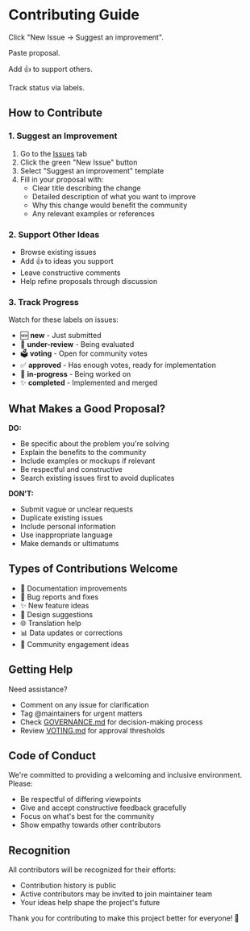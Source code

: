 # Contributing Guide

Click "New Issue → Suggest an improvement".

Paste proposal.

Add 👍 to support others.

Track status via labels.

## How to Contribute

### 1. Suggest an Improvement

1. Go to the [Issues](../../issues) tab
2. Click the green "New Issue" button
3. Select "Suggest an improvement" template
4. Fill in your proposal with:
   - Clear title describing the change
   - Detailed description of what you want to improve
   - Why this change would benefit the community
   - Any relevant examples or references

### 2. Support Other Ideas

- Browse existing issues
- Add 👍 to ideas you support
- Leave constructive comments
- Help refine proposals through discussion

### 3. Track Progress

Watch for these labels on issues:
- 🆕 **new** - Just submitted
- 👀 **under-review** - Being evaluated
- 🗳️ **voting** - Open for community votes
- ✅ **approved** - Has enough votes, ready for implementation
- 🚧 **in-progress** - Being worked on
- ✨ **completed** - Implemented and merged

## What Makes a Good Proposal?

**DO:**
- Be specific about the problem you're solving
- Explain the benefits to the community
- Include examples or mockups if relevant
- Be respectful and constructive
- Search existing issues first to avoid duplicates

**DON'T:**
- Submit vague or unclear requests
- Duplicate existing issues
- Include personal information
- Use inappropriate language
- Make demands or ultimatums

## Types of Contributions Welcome

- 📝 Documentation improvements
- 🐛 Bug reports and fixes
- ✨ New feature ideas
- 🎨 Design suggestions
- 🌐 Translation help
- 📊 Data updates or corrections
- 🤝 Community engagement ideas

## Getting Help

Need assistance?
- Comment on any issue for clarification
- Tag @maintainers for urgent matters
- Check [GOVERNANCE.md](GOVERNANCE.md) for decision-making process
- Review [VOTING.md](VOTING.md) for approval thresholds

## Code of Conduct

We're committed to providing a welcoming and inclusive environment. Please:
- Be respectful of differing viewpoints
- Give and accept constructive feedback gracefully
- Focus on what's best for the community
- Show empathy towards other contributors

## Recognition

All contributors will be recognized for their efforts:
- Contribution history is public
- Active contributors may be invited to join maintainer team
- Your ideas help shape the project's future

Thank you for contributing to make this project better for everyone! 🎉
